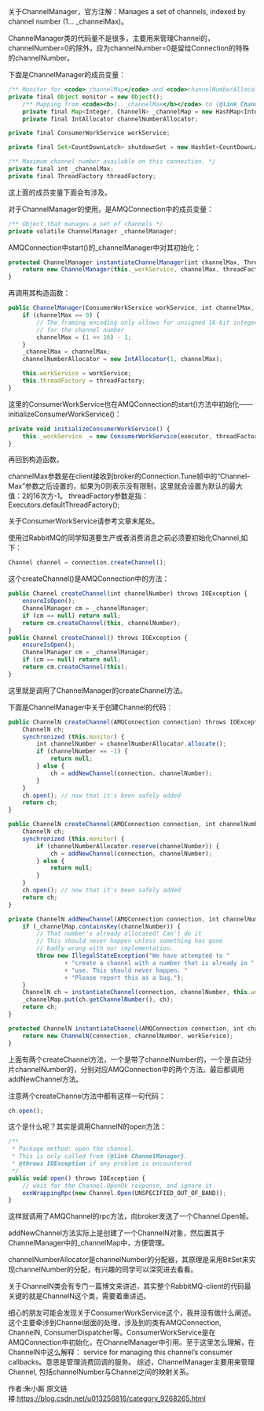 关于ChannelManager，官方注解：Manages a set of channels, indexed by channel number (1… _channelMax)。

ChannelManager类的代码量不是很多，主要用来管理Channel的，channelNumber=0的除外，应为channelNumber=0是留给Connection的特殊的channelNumber。

下面是ChannelManager的成员变量：
```js 
/** Monitor for <code>_channelMap</code> and <code>channelNumberAllocator</code> */
private final Object monitor = new Object();
    /** Mapping from <code><b>1.._channelMax</b></code> to {@link ChannelN} instance */
    private final Map<Integer, ChannelN> _channelMap = new HashMap<Integer, ChannelN>();
    private final IntAllocator channelNumberAllocator;

private final ConsumerWorkService workService;

private final Set<CountDownLatch> shutdownSet = new HashSet<CountDownLatch>();

/** Maximum channel number available on this connection. */
private final int _channelMax;
private final ThreadFactory threadFactory;
```

这上面的成员变量下面会有涉及。

对于ChannelManager的使用，是AMQConnection中的成员变量：
```js 
/** Object that manages a set of channels */
private volatile ChannelManager _channelManager;
```

AMQConnection中start()的_channelManager中对其初始化：

```js 
protected ChannelManager instantiateChannelManager(int channelMax, ThreadFactory threadFactory) {
    return new ChannelManager(this._workService, channelMax, threadFactory);
}
```

再调用其构造函数：

```js 
public ChannelManager(ConsumerWorkService workService, int channelMax, ThreadFactory threadFactory) {
    if (channelMax == 0) {
        // The framing encoding only allows for unsigned 16-bit integers
        // for the channel number
        channelMax = (1 << 16) - 1;
    }
    _channelMax = channelMax;
    channelNumberAllocator = new IntAllocator(1, channelMax);

    this.workService = workService;
    this.threadFactory = threadFactory;
}
```

这里的ConsumerWorkService也在AMQConnection的start()方法中初始化——initializeConsumerWorkService()：

```js 
private void initializeConsumerWorkService() {
    this._workService  = new ConsumerWorkService(executor, threadFactory, shutdownTimeout);
}
```

再回到构造函数。

channelMax参数是在client接收到broker的Connection.Tune帧中的“Channel-Max”参数之后设置的，如果为0则表示没有限制，这里就会设置为默认的最大值：2的16次方-1。
threadFactory参数是指：Executors.defaultThreadFactory();

关于ConsumerWorkService请参考文章末尾处。

使用过RabbitMQ的同学知道要生产或者消费消息之前必须要初始化Channel,如下：
```js 
Channel channel = connection.createChannel();
```

这个createChannel()是AMQConnection中的方法：

```js 
public Channel createChannel(int channelNumber) throws IOException {
    ensureIsOpen();
    ChannelManager cm = _channelManager;
    if (cm == null) return null;
    return cm.createChannel(this, channelNumber);
}
public Channel createChannel() throws IOException {
    ensureIsOpen();
    ChannelManager cm = _channelManager;
    if (cm == null) return null;
    return cm.createChannel(this);
}
```

这里就是调用了ChannelManager的createChannel方法。

下面是ChannelManager中关于创建Channel的代码：
```js 
public ChannelN createChannel(AMQConnection connection) throws IOException {
    ChannelN ch;
    synchronized (this.monitor) {
        int channelNumber = channelNumberAllocator.allocate();
        if (channelNumber == -1) {
            return null;
        } else {
            ch = addNewChannel(connection, channelNumber);
        }
    }
    ch.open(); // now that it's been safely added
    return ch;
}

public ChannelN createChannel(AMQConnection connection, int channelNumber) throws IOException {
    ChannelN ch;
    synchronized (this.monitor) {
        if (channelNumberAllocator.reserve(channelNumber)) {
            ch = addNewChannel(connection, channelNumber);
        } else {
            return null;
        }
    }
    ch.open(); // now that it's been safely added
    return ch;
}

private ChannelN addNewChannel(AMQConnection connection, int channelNumber) throws IOException {
    if (_channelMap.containsKey(channelNumber)) {
        // That number's already allocated! Can't do it
        // This should never happen unless something has gone
        // badly wrong with our implementation.
        throw new IllegalStateException("We have attempted to "
                + "create a channel with a number that is already in "
                + "use. This should never happen. "
                + "Please report this as a bug.");
    }
    ChannelN ch = instantiateChannel(connection, channelNumber, this.workService);
    _channelMap.put(ch.getChannelNumber(), ch);
    return ch;
}

protected ChannelN instantiateChannel(AMQConnection connection, int channelNumber, ConsumerWorkService workService) {
    return new ChannelN(connection, channelNumber, workService);
}
```

上面有两个createChannel方法，一个是带了channelNumber的，一个是自动分片channelNumber的，分别对应AMQConnection中的两个方法。最后都调用addNewChannel方法。

注意两个createChannel方法中都有这样一句代码：
```js 
ch.open();
```

这个是什么呢？其实是调用ChannelN的open方法：

```js 
/**
 * Package method: open the channel.
 * This is only called from {@link ChannelManager}.
 * @throws IOException if any problem is encountered
 */
public void open() throws IOException {
    // wait for the Channel.OpenOk response, and ignore it
    exnWrappingRpc(new Channel.Open(UNSPECIFIED_OUT_OF_BAND));
}
```

这样就调用了AMQChannel的rpc方法，向broker发送了一个Channel.Open帧。

addNewChannel方法实际上是创建了一个ChannelN对象，然后置其于ChannelManager中的_channelMap中，方便管理。

channelNumberAllocator是channelNumber的分配器，其原理是采用BitSet来实现channelNumber的分配，有兴趣的同学可以深究进去看看。

关于ChannelN类会有专门一篇博文来讲述，其实整个RabbitMQ-client的代码最关键的就是ChannelN这个类，需要着重讲述。

细心的朋友可能会发现关于ConsumerWorkService这个，我并没有做什么阐述。这个主要牵涉到Channel层面的处理，涉及到的类有AMQConnection, ChannelN, ConsumerDispatcher等。ConsumerWorkService是在AMQConnection中初始化，在ChannelManager中引用。至于这里怎么理解，在ChannelN中这么解释：
service for managing this channel’s consumer callbacks。意思是管理消费回调的服务。
综述，ChannelManager主要用来管理Channel, 包括channelNumber与Channel之间的映射关系。

作者:朱小厮  原文链接:https://blog.csdn.net/u013256816/category_9268265.html
